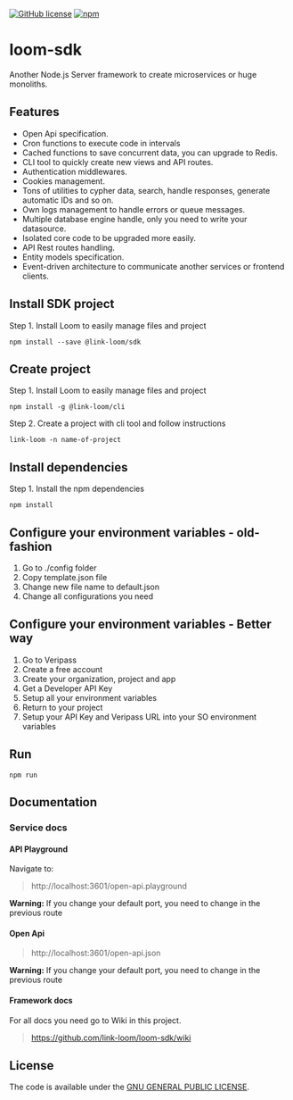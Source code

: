 [![GitHub license](https://img.shields.io/github/license/link-loom/loom-sdk.svg)](https://github.com/link-loom/loom-sdk/blob/master/LICENSE) 
[![npm](https://img.shields.io/npm/v/npm.svg)](https://www.npmjs.com/package/@link-loom/sdk)

# loom-sdk

Another Node.js Server framework to create microservices or huge monoliths.

## Features

* Open Api specification.
* Cron functions to execute code in intervals
* Cached functions to save concurrent data, you can upgrade to Redis.
* CLI tool to quickly create new views and API routes.
* Authentication middlewares.
* Cookies management.
* Tons of utilities to cypher data, search, handle responses, generate automatic IDs and so on.
* Own logs management to handle errors or queue messages.
* Multiple database engine handle, only you need to write your datasource.
* Isolated core code to be upgraded more easily.
* API Rest routes handling.
* Entity models specification.
* Event-driven architecture to communicate another services or frontend clients.

## Install SDK project

Step 1. Install Loom to easily manage files and project

```shell
npm install --save @link-loom/sdk
```

## Create project

Step 1. Install Loom to easily manage files and project

```shell
npm install -g @link-loom/cli
```

Step 2. Create a project with cli tool and follow instructions

```shell
link-loom -n name-of-project
```

## Install dependencies

Step 1. Install the npm dependencies
```shell
npm install
```

## Configure your environment variables - old-fashion

1. Go to ./config folder
2. Copy template.json file
3. Change new file name to default.json
4. Change all configurations you need

## Configure your environment variables - Better way

1. Go to Veripass
2. Create a free account
3. Create your organization, project and app
4. Get a Developer API Key
5. Setup all your environment variables
6. Return to your project
7. Setup your API Key and Veripass URL into your SO environment variables

## Run

```shell
npm run
```


## Documentation

### Service docs

#### API Playground

Navigate to:

> http://localhost:3601/open-api.playground

**Warning:** If you change your default port, you need to change in the previous route

#### Open Api

> http://localhost:3601/open-api.json

**Warning:** If you change your default port, you need to change in the previous route

#### Framework docs

For all docs you need go to Wiki in this project.

> https://github.com/link-loom/loom-sdk/wiki

## License

The code is available under the [GNU GENERAL PUBLIC LICENSE](LICENSE).
